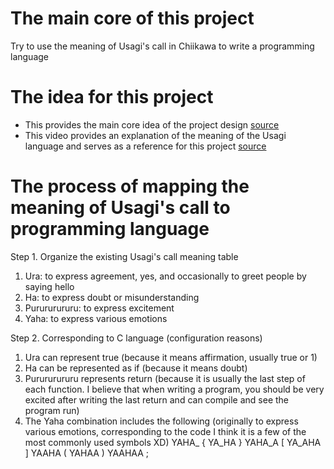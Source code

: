 # The main core of this project
Try to use the meaning of Usagi's call in Chiikawa to write a programming language

# The idea for this project
* This provides the main core idea of ​​the project design [source](https://github.com/eeeeeeeeeeeeeeeeeeeeeeeeeeeeeeee/eeeeeeeeeeeeeeeeeeeeeeeeeeeeeeeeeeeeeeeeeeeeeeeeeeeeeeeeeeeeeeeeeeeeeeeeeeeeeeeeeeeeeeeeeeeeeeeeeeee)
* This video provides an explanation of the meaning of the Usagi language and serves as a reference for this project [source](https://www.youtube.com/watch?v=8oDW26PYQ3M)

# The process of mapping the meaning of Usagi's call to programming language
Step 1. Organize the existing Usagi's call meaning table
1. Ura: to express agreement, yes, and occasionally to greet people by saying hello
2. Ha: to express doubt or misunderstanding
3. Purururururu: to express excitement
4. Yaha: to express various emotions

Step 2. 
Corresponding to C language (configuration reasons)
1. Ura can represent true
(because it means affirmation, usually true or 1)
2. Ha can be represented as if (because it means doubt)
3. Purururururu represents return (because it is usually the last step of each function. I believe that when writing a program, you should be very excited after writing the last return and can compile and see the program run)
4. The Yaha combination includes the following (originally to express various emotions, corresponding to the code I think it is a few of the most commonly used symbols XD)
YAHA_ {
YA_HA }
YAHA_A [
YA_AHA ]
YAAHA (
YAHAA )
YAAHAA ;
